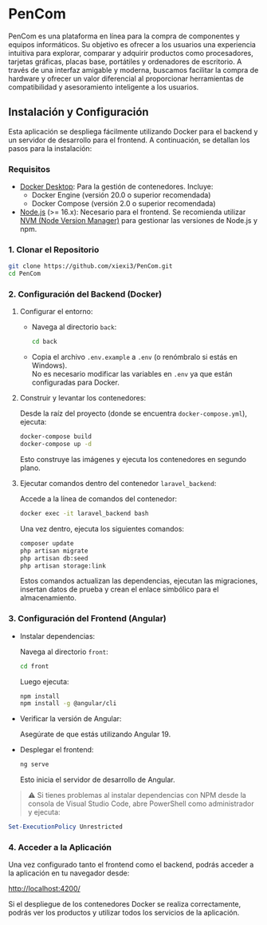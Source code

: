 # PenCom

PenCom es una plataforma en línea para la compra de componentes y equipos informáticos. Su objetivo es ofrecer a los usuarios una experiencia intuitiva para explorar, comparar y adquirir productos como procesadores, tarjetas gráficas, placas base, portátiles y ordenadores de escritorio. A través de una interfaz amigable y moderna, buscamos facilitar la compra de hardware y ofrecer un valor diferencial al proporcionar herramientas de compatibilidad y asesoramiento inteligente a los usuarios.

## Instalación y Configuración

Esta aplicación se despliega fácilmente utilizando Docker para el backend y un servidor de desarrollo para el frontend. A continuación, se detallan los pasos para la instalación:

### Requisitos

- [Docker Desktop](https://www.docker.com/products/docker-desktop): Para la gestión de contenedores. Incluye:
  - Docker Engine (versión 20.0 o superior recomendada)
  - Docker Compose (versión 2.0 o superior recomendada)
- [Node.js](https://nodejs.org/en/download) (>= 16.x): Necesario para el frontend. Se recomienda utilizar [NVM (Node Version Manager)](https://github.com/coreybutler/nvm-windows#readme) para gestionar las versiones de Node.js y npm.

### 1. Clonar el Repositorio

```bash
git clone https://github.com/xiexi3/PenCom.git
cd PenCom
```

### 2. Configuración del Backend (Docker)

1. Configurar el entorno:

   - Navega al directorio `back`:

     ```bash
     cd back
     ```

   - Copia el archivo `.env.example` a `.env` (o renómbralo si estás en Windows).  
     No es necesario modificar las variables en `.env` ya que están configuradas para Docker.

2. Construir y levantar los contenedores:

   Desde la raíz del proyecto (donde se encuentra `docker-compose.yml`), ejecuta:

   ```bash
   docker-compose build 
   docker-compose up -d
   ```

   Esto construye las imágenes y ejecuta los contenedores en segundo plano.

3. Ejecutar comandos dentro del contenedor `laravel_backend`:

   Accede a la línea de comandos del contenedor:

   ```bash
   docker exec -it laravel_backend bash
   ```

   Una vez dentro, ejecuta los siguientes comandos:

   ```bash
   composer update
   php artisan migrate
   php artisan db:seed
   php artisan storage:link
   ```

   Estos comandos actualizan las dependencias, ejecutan las migraciones, insertan datos de prueba y crean el enlace simbólico para el almacenamiento.

### 3. Configuración del Frontend (Angular)

- Instalar dependencias:

  Navega al directorio `front`:

  ```bash
  cd front
  ```

  Luego ejecuta:

  ```bash
  npm install
  npm install -g @angular/cli
  ```

- Verificar la versión de Angular:

  Asegúrate de que estás utilizando Angular 19.

- Desplegar el frontend:

  ```bash
  ng serve
  ```

  Esto inicia el servidor de desarrollo de Angular.

> ⚠️ Si tienes problemas al instalar dependencias con NPM desde la consola de Visual Studio Code, abre PowerShell como administrador y ejecuta:

```powershell
Set-ExecutionPolicy Unrestricted
```

### 4. Acceder a la Aplicación

Una vez configurado tanto el frontend como el backend, podrás acceder a la aplicación en tu navegador desde:

[http://localhost:4200/](http://localhost:4200/)

Si el despliegue de los contenedores Docker se realiza correctamente, podrás ver los productos y utilizar todos los servicios de la aplicación.